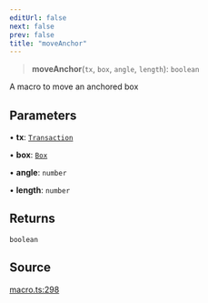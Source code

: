 ```yaml
---
editUrl: false
next: false
prev: false
title: "moveAnchor"
---
```


> **moveAnchor**(`tx`, `box`, `angle`, `length`): `boolean`

A macro to move an anchored box

## Parameters

• **tx**: [`Transaction`](/api-core/classes/transaction/)

• **box**: [`Box`](/api-core/classes/box/)

• **angle**: `number`

• **length**: `number`

## Returns

`boolean`

## Source

[macro.ts:298](https://github.com/dgmjs/dgmjs/blob/main/packages/core/src/macro.ts#L298)

